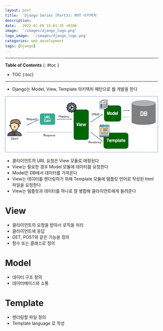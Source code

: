 ```yaml
---
layout: post
title:  'Django Series [Part3]: MVT 아키텍처'
description: 
date:   2022-01-09 15:01:35 +0300
image:  '/images/django_logo.png'
logo_image:  '/images/django_logo.png'
categories: web_development
tags: [Django]
---
```

---

**Table of Contents**
{: #toc }
*  TOC
{:toc}

---

- Django는 Model, View, Template 아키텍처 패턴으로 웹 개발을 한다

![](/images/django_4.png)

- 클라이언트의 URL 요청은 View 모듈로 매핑된다
- View는 필요한 경우 Model 모듈에 데이터를 요청한다
- Model은 DB에서 데이터를 가져온다
- View는 데이터를 렌더링하기 위해 Template 모듈에 템플릿 언어로 작성된 html 파일을 요청한다
- View는 템플릿과 데이터를 하나로 잘 병합해 클라이언트에게 돌려준다

# View

- 클라이언트의 요청을 받아서 로직을 처리
- 클라이언트에 응답
- GET, POST와 같은 기능을 정의
- 함수 또는 클래스로 정의

# Model

- 데이터 구조 정의
- 데이터베이스와 소통

# Template

- 렌더링할 파일 정의
- Template language 로 작성